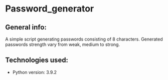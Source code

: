 # Password_generator

## General info:
A simple script generating passwords consisting of 8 characters. Generated passwords strength vary from weak, medium to strong.

## Technologies used:
* Python version: 3.9.2
